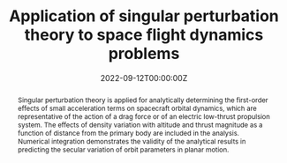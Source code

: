 ---
title: "Application of singular perturbation theory to space flight dynamics problems"
authors:
- Giulio Avanzini
- Fabrizio Giulietti
- admin
- Danilo Zona
author_notes:
date: "2022-09-12T00:00:00Z"
doi: ""

# Publication type.
# Accepts a single type but formatted as a YAML list (for Hugo requirements).
# Enter a publication type from the CSL standard.
publication_types: ["paper-conference"]

# Publication name and optional abbreviated publication name.
publication: "*Paper IAC-22.C1.IP.6.x68631, presented at the 73th International Astronautical Congress (IAC), Paris, 18-22 September 2022 · Sep 21, 2022*"
publication_short: "*73th International Astronautical Congress (IAC)*"

abstract: Singular perturbation theory is applied for analytically determining the first-order effects of small acceleration terms on spacecraft orbital dynamics, which are representative of the action of a drag force or of an electric low-thrust propulsion system. The effects of density variation with altitude and thrust magnitude as a function of distance from the primary body are included in the analysis. Numerical integration demonstrates the validity of the analytical results in predicting the secular variation of orbit parameters in planar motion.

# Summary. An optional shortened abstract.
#summary: Lorem ipsum dolor sit amet, consectetur adipiscing elit. Duis posuere tellus ac convallis placerat. Proin tincidunt magna sed ex sollicitudin condimentum.

tags:
 - Singular Perturbation Theory
 - Orbital Dynamics
 - Low-Thrust Propulsion
 - Secular Variation
 - Drag Effects
featured: false

# links:
# - name: ""
#   url: ""
url_pdf: https://iafastro.directory/iac/paper/id/68631/summary/
url_code: ''
url_dataset: ''
url_poster: ''
url_project: ''
url_slides: ''
url_source: ''
url_video: ''

# Featured image
# To use, add an image named `featured.jpg/png` to your page's folder.
image:
  caption: 'Orbit decay for an initial elliptical orbit'
  focal_point: ""
  preview_only: false

# Associated Projects (optional).
#   Associate this publication with one or more of your projects.
#   Simply enter your project's folder or file name without extension.
#   E.g. `internal-project` references `content/project/internal-project/index.md`.
#   Otherwise, set `projects: []`.
projects: []

# Slides (optional).
#   Associate this publication with Markdown slides.
#   Simply enter your slide deck's filename without extension.
#   E.g. `slides: "example"` references `content/slides/example/index.md`.
#   Otherwise, set `slides: ""`.
#slides: example
---